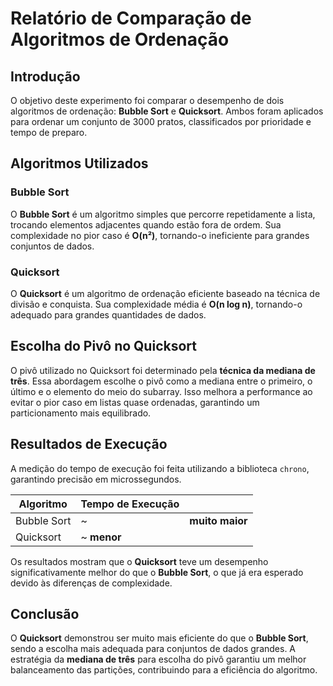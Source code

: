 # Relatório de Comparação de Algoritmos de Ordenação

## Introdução

O objetivo deste experimento foi comparar o desempenho de dois algoritmos de ordenação: **Bubble Sort** e **Quicksort**. Ambos foram aplicados para ordenar um conjunto de 3000 pratos, classificados por prioridade e tempo de preparo.

## Algoritmos Utilizados

### Bubble Sort

O **Bubble Sort** é um algoritmo simples que percorre repetidamente a lista, trocando elementos adjacentes quando estão fora de ordem. Sua complexidade no pior caso é **O(n²)**, tornando-o ineficiente para grandes conjuntos de dados.

### Quicksort

O **Quicksort** é um algoritmo de ordenação eficiente baseado na técnica de divisão e conquista. Sua complexidade média é **O(n log n)**, tornando-o adequado para grandes quantidades de dados.

## Escolha do Pivô no Quicksort

O pivô utilizado no Quicksort foi determinado pela **técnica da mediana de três**. Essa abordagem escolhe o pivô como a mediana entre o primeiro, o último e o elemento do meio do subarray. Isso melhora a performance ao evitar o pior caso em listas quase ordenadas, garantindo um particionamento mais equilibrado.

## Resultados de Execução

A medição do tempo de execução foi feita utilizando a biblioteca `chrono`, garantindo precisão em microssegundos.

| Algoritmo   | Tempo de Execução |                 |
| ----------- | ----------------- | --------------- |
| Bubble Sort | \~                | **muito maior** |
| Quicksort   | \~ **menor**      |                 |

Os resultados mostram que o **Quicksort** teve um desempenho significativamente melhor do que o **Bubble Sort**, o que já era esperado devido às diferenças de complexidade.

## Conclusão

O **Quicksort** demonstrou ser muito mais eficiente do que o **Bubble Sort**, sendo a escolha mais adequada para conjuntos de dados grandes. A estratégia da **mediana de três** para escolha do pivô garantiu um melhor balanceamento das partições, contribuindo para a eficiência do algoritmo.

